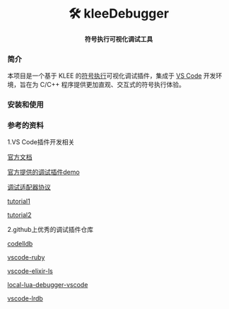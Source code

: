 <div align="center">

# 🛠️ kleeDebugger

**符号执行可视化调试工具**

</div>

### 简介

本项目是一个基于 KLEE 的[符号执行](https://en.wikipedia.org/wiki/Symbolic_execution)可视化调试插件，集成于 [VS Code](https://code.visualstudio.com/) 开发环境，旨在为 C/C++ 程序提供更加直观、交互式的符号执行体验。

### 安装和使用

### 参考的资料

1.VS Code插件开发相关

[官方文档](https://code.visualstudio.com/api)

[官方提供的调试插件demo](https://github.com/microsoft/vscode-mock-debug)

[调试适配器协议](https://microsoft.github.io/debug-adapter-protocol/)

[tutorial1](https://vscode-docs.readthedocs.io/en/stable/extensions/debugging-extensions/)

[tutorial2](https://www.cnblogs.com/liuxianan/p/vscode-plugin-overview.html)

2.github上优秀的调试插件仓库

[codelldb](https://github.com/vadimcn/codelldb)

[vscode-ruby](https://github.com/rubyide/vscode-ruby)

[vscode-elixir-ls](https://github.com/elixir-lsp/vscode-elixir-ls)

[local-lua-debugger-vscode](https://github.com/tomblind/local-lua-debugger-vscode)

[vscode-lrdb](https://github.com/satoren/vscode-lrdb)
